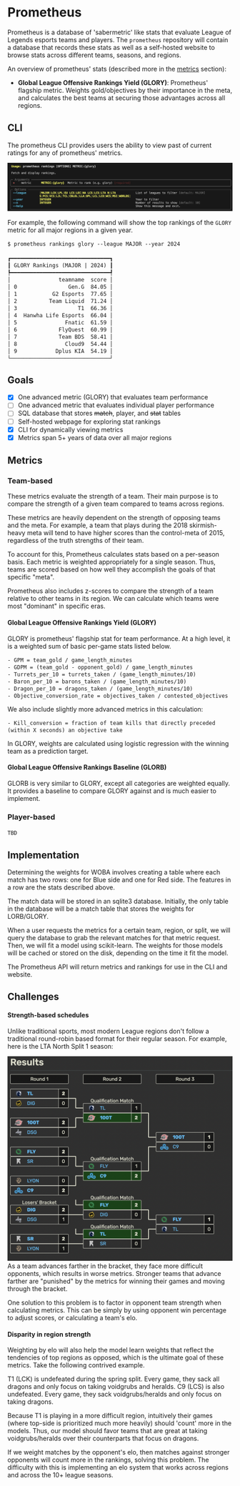 # Prometheus

Prometheus is a database of 'sabermetric' like stats that evaluate League of Legends esports teams and players. The `prometheus` repository will contain a database that records these stats as well as a self-hosted website to browse stats across different teams, seasons, and regions.

An overview of prometheus' stats (described more in the [metrics](#metrics) section):
- **Global League Offensive Rankings Yield (GLORY)**: Prometheus' flagship metric. Weights gold/objectives by their importance in the meta, and calculates the best teams at securing those advantages across all regions.
## CLI
The prometheus CLI provides users the ability to view past of current ratings for any of prometheus' metrics.

![Rankings CLI help message](./docs/images/cli_rankings.png)

For example, the following command will show the top rankings of the `GLORY` metric for all major regions in a given year.

```
$ prometheus rankings glory --league MAJOR --year 2024

┏━━━━━━━━━━━━━━━━━━━━━━━━━━━━━━━┓
┃ GLORY Rankings (MAJOR | 2024) ┃
┡━━━━━━━━━━━━━━━━━━━━━━━━━━━━━━━┩
│               teamname  score │
│ 0                Gen.G  84.05 │
│ 1           G2 Esports  77.65 │
│ 2          Team Liquid  71.24 │
│ 3                   T1  66.36 │
│ 4  Hanwha Life Esports  66.04 │
│ 5               Fnatic  61.59 │
│ 6             FlyQuest  60.99 │
│ 7             Team BDS  58.41 │
│ 8               Cloud9  54.44 │
│ 9            Dplus KIA  54.19 │
└───────────────────────────────┘
```

## Goals
- [x] One advanced metric (GLORY) that evaluates team performance
- [ ] One advanced metric that evaluates individual player performance
- [ ] SQL database that stores ~~match~~, player, and ~~stat~~ tables
- [ ] Self-hosted webpage for exploring stat rankings
- [x] CLI for dynamically viewing metrics
- [x] Metrics span 5+ years of data over all major regions
## Metrics
### Team-based
These metrics evaluate the strength of a team. Their main purpose is to compare the strength of a given team compared to teams across regions. 

These metrics are heavily dependent on the strength of opposing teams and the meta. For example, a team that plays during the 2018 skirmish-heavy meta will tend to have higher scores than the control-meta of 2015, regardless of the truth strengths of their team.

To account for this, Prometheus calculates stats based on a per-season basis. Each metric is weighted appropriately for a single season. Thus, teams are scored based on how well they accomplish the goals of that specific "meta". 

Prometheus also includes z-scores to compare the strength of a team relative to other teams in its region. We can calculate which teams were most "dominant" in specific eras. 
#### Global League Offensive Rankings Yield (GLORY)
GLORY is prometheus' flagship stat for team performance. At a high level, it is a weighted sum of basic per-game stats listed below.

```
- GPM = team_gold / game_length_minutes
- GDPM = (team_gold - opponent_gold) / game_length_minutes
- Turrets_per_10 = turrets_taken / (game_length_minutes/10)
- Baron_per_10 = barons_taken / (game_length_minutes/10)
- Dragon_per_10 = dragons_taken / (game_length_minutes/10)
- Objective_conversion_rate = objectives_taken / contested_objectives
```

We also include slightly more advanced metrics in this calculation:

```
- Kill_conversion = fraction of team kills that directly preceded (within X seconds) an objective take
```

In GLORY, weights are calculated using logistic regression with the winning team as a prediction target. 
#### Global League Offensive Rankings Baseline (GLORB)
GLORB is very similar to GLORY, except all categories are weighted equally. It provides a baseline to compare GLORY against and is much easier to implement.
### Player-based
`TBD`
## Implementation
Determining the weights for WOBA involves creating a table where each match has two rows: one for Blue side and one for Red side. The features in a row are the stats described above.

The match data will be stored in an sqlite3 database. Initially, the only table in the database will be a match table that stores the weights for LORB/GLORY. 

When a user requests the metrics for a certain team, region, or split, we will query the database to grab the relevant matches for that metric request. Then, we will fit a model using scikit-learn. The weights for those models will be cached or stored on the disk, depending on the time it fit the model. 

The Prometheus API will return metrics and rankings for use in the CLI and website.
## Challenges
#### Strength-based schedules
Unlike traditional sports, most modern League regions don't follow a traditional round-robin based format for their regular season. For example, here is the LTA North Split 1 season: 

![LTA North playoffs](./docs/images/playoffs.png)
As a team advances farther in the bracket, they face more difficult opponents, which results in worse metrics. Stronger teams that advance farther are "punished" by the metrics for winning their games and moving through the bracket. 

One solution to this problem is to factor in opponent team strength when calculating metrics. This can be simply by using opponent win percentage to adjust scores, or calculating a team's elo. 
#### Disparity in region strength
Weighting by elo will also help the model learn weights that reflect the tendencies of top regions as opposed, which is the ultimate goal of these metrics. Take the following contrived example.

T1 (LCK) is undefeated during the spring split. Every game, they sack all dragons and only focus on taking voidgrubs and heralds. C9 (LCS) is also undefeated. Every game, they sack voidgrubs/heralds and only focus on taking dragons.

Because T1 is playing in a more difficult region, intuitively their games (where top-side is prioritized much more heavily) should 'count' more in the models. Thus, our model should favor teams that are great at taking voidgrubs/heralds over their counterparts that focus on dragons. 

If we weight matches by the opponent's elo, then matches against stronger opponents will count more in the rankings, solving this problem. The difficulty with this is implementing an elo system that works across regions and across the 10+ league seasons.